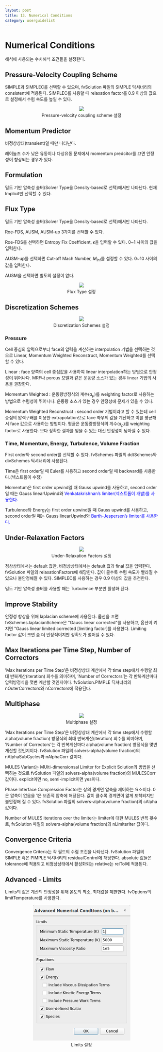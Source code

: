 ```yaml
---
layout: post
title: 13. Numerical Conditions
category: userguidelist
---
```


# Numerical Conditions

해석에 사용되는 수치해석 조건들을 설정한다.

## Pressure-Velocity Coupling Scheme

SIMPLE과 SIMPLEC를 선택할 수 있으며, fvSolution 파일의 SIMPLE 딕셔너리의 consistent에 적용된다. SIMPLEC를 사용할 때 relaxation factor를 0.9 이상의 값으로 설정해서 수렴 속도를 높일 수 있다.

<p align='center'>
    <img src="https://github.com/nextfoam/baram-pages/raw/main/screenshots/pic/scheme00.png"><br> Pressure-velocity coupling scheme 설정
</p>

## Momentum Predictor

비정상상태(transient)일 때만 나타난다.

레이놀즈 수가 낮은 유동이나 다상유동 문제에서 momentum predcitor를 끄면 안정성이 향상되는 경우가 있다.

## Formulation

밀도 기반 압축성 솔버(Solver Type을 Density-based로 선택)에서만 나타난다. 현재 Implicit만 선택할 수 있다.

## Flux Type

밀도 기반 압축성 솔버(Solver Type을 Density-based로 선택)에서만 나타난다. 

Roe-FDS, AUSM, AUSM-up 3가지를 선택할 수 있다.

Roe-FDS를 선택하면 Entropy Fix Coefficient, $\epsilon$을 입력할 수 있다. 0~1 사이의 값을 입력한다.

AUSM-up를 선택하면 Cut-off Mach Number, $M_\inf$를 설정할 수 있다. 0~10 사이의 값을 입력한다.

AUSM을 선택하면 별도의 설정이 없다.

<p align='center'>
    <img src="https://github.com/nextfoam/baram-pages/raw/main/screenshots/pic/scheme0.png"><br> Flux Type 설정
</p>

## Discretization Schemes

<p align='center'>
    <img src="https://github.com/nextfoam/baram-pages/raw/main/screenshots/pic/scheme1.png"><br> Discretization Schemes 설정
</p>

### Pressure

Cell 중심의 압력으로부터 face의 압력을 계산하는 interpolation 기법을 선택하는 것으로 Linear, Momentum Weighted Reconstruct, Momentum Weighted를 선택할 수 있다. 

Linear : face 양쪽의 cell 중심값을 사용하여 linear interpolation하는 방법으로 안정성이 뛰어나다. MRF나 porous 모델과 같은 운동량 소스가 있는 경우 linear 기법의 사용을 권장한다.

Momentum Weighted : 운동량방정식의 계수($a_p$)를 weighting factor로 사용하는 방법으로 수렴성이 뛰어니다. 운동량 소스가 있는 경우 안정성에 문제가 있을 수 있다.

Momentum Weighted Reconstruct : second order 기법이라고 할 수 있는데 cell 중심의 압력구배를 이용한 extrapolation으로 face 좌우의 값을 계산하고 이를 평균해서 face 값으로 사용하는 방법이다. 평균은 운동량방정식의 계수($a_p$)를 weighting factor로 사용한다. 보다 정확한 결과를 얻을 수 있는 대신 안정성이 낮아질 수 있다.

### Time, Momentum, Energy, Turbulence, Volume Fraction

First order와 second order를 선택할 수 있다. fvSchemes 파일의 ddtSchemes와 divSchemes 딕셔너리에 사용된다.

Time은 first order일 때 Euler를 사용하고 second order일 때 backward를 사용한다.(넥스트폼이 수정)

Momentum은 first order upwind일 때 Gauss upwind를 사용하고, second order일 때는 Gauss linearUpwind와 <span style="color:blue">Venkatakrishnan’s limiter(넥스트폼이 개발)를 사용한다.</span>

Turbulence와 Energy는 first order upwind일 때 Gauss upwind를 사용하고, second order일 때는 Gauss linearUpwind와 <span style="color:blue">Barth-Jespersen’s limiter를 사용한다.</span>


## Under-Relaxation Factors

<p align='center'>
    <img src="https://github.com/nextfoam/baram-pages/raw/main/screenshots/pic/relaxation.png"><br> Under-Relaxation Factors 설정
</p>

정상상태에서는 default 값만, 비정상상태에서는 default 값과 final 값을 입력한다. fvSolution 파일의 relaxationFactors에 해당한다. 값이 클수록 수렴 속도가 빨라질 수 있으나 불안정해질 수 있다. SIMPLEC를 사용하는 경우 0.9 이상의 값을 추천한다.

밀도 기반 압축성 솔버를 사용할 때는 Turbulence 부분만 활성화 된다.

## Improve Stability

안정성 향상을 위해 laplacian scheme에 사용된다. 옵션을 끄면 fvSchemes.laplacianScheme은 "Gauss linear corrected"를 사용하고, 옵션이 켜지면 "Gauss linear limited corrected [limiting factor]를 사용한다. Limiting factor 값이 크면 좀 더 안정적이지만 정확도가 떨어질 수 있다.

## Max Iterations per Time Step, Number of Correctors

’Max Iterations per Time Step’은 비정상상태 계산에서 각 time step에서 수행할 최대 반복계산(iteration) 회수를 의미하며, ’Number of Correctors’는 각 반복계산마다 압력방정식을 몇번 계산할 것인지이다. fvSolution.PIMPLE 딕셔너리의 nOuterCorrectors와 nCorrectors에 적용된다.

## Multiphase

<p align='center'>
    <img src="https://github.com/nextfoam/baram-pages/raw/main/screenshots/pic/multiphase.png"><br> Multiphase 설정
</p>

’Max Iterations per Time Step’은 비정상상태 계산에서 각 time step에서 수행할 alpha(volume fraction) 방정식의 최대 반복계산(iteration) 회수를 의미하며, ’Number of Correctors’는 각 반복계산마다 alpha(volume fraction) 방정식을 몇번 계산할 것인지이다. fvSolution 파일의 solvers-alpha(volume fraction)의 nAlphaSubCycles과 nAlphaCorr 값이다.

MULES Variant는 MUlti-dimensionsal Limiter for Explicit Solution의 방법을 선택하는 것으로 fvSolution 파일의 solvers-alpha(volume fraction)의 MULESCorr 값이다. explicit이면 no, semi-implicit이면 yes이다.

Phase Interface Compression Factor는 상의 경계면 압축을 제어하는 요소이다. 0은 압축이 없음을 1은 보존적 압축에 해당된다. 값이 클수록 경계면이 얇게 포착되지만 불안정해 질 수 있다. fvSolution 파일의 solvers-alpha(volume fraction)의 cAlpha 값이다.

Number of MULES iterations over the limiter는 limiter에 대한 MULES 반복 횟수로, fvSolution 파일의 solvers-alpha(volume fraction)의 nLimiterIter 값이다.

## Convergence Criteria

Convergence Criteria는 각 필드의 수렴 조건을 나타낸다. fvSolution 파일의 SIMPLE 혹은 PIMPLE 딕셔너리의 residualControl에 해당한다. absolute 값들은 tolerance에 적용되고 비정상상태에서 활성화되는 relative는 relTol에 적용된다.

## Advanced - Limits

Limits의 값은 계산의 안정성을 위해 온도의 최소, 최대값을 제한한다. fvOptions의 limitTemperature를 사용한다.

<p align='center'>
    <img src="https://github.com/nextfoam/baram-pages/raw/main/screenshots/pic/limit.png"><br> Limits 설정
</p>

